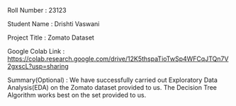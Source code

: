 Roll Number       :   23123

Student Name      :   Drishti Vaswani

Project Title     :   Zomato Dataset

Google Colab Link :   https://colab.research.google.com/drive/12K5thspaTioTwSp4WFCqJTQn7V2gxscL?usp=sharing

Summary(Optional) :   We have successfully carried out Exploratory Data Analysis(EDA) on the Zomato dataset provided to us.
The Decision Tree Algorithm works best on the set provided to us.  
